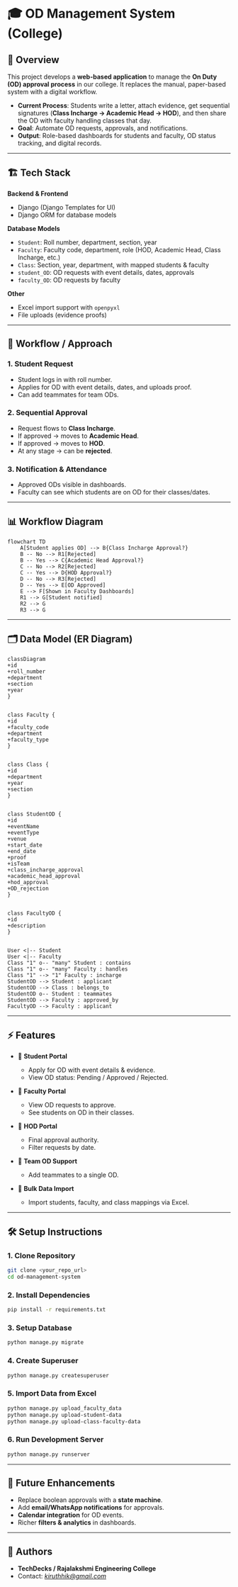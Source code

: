 # 🎓 OD Management System (College)

## 📌 Overview

This project develops a **web-based application** to manage the **On Duty (OD) approval process** in our college. It replaces the manual, paper-based system with a digital workflow.

* **Current Process**: Students write a letter, attach evidence, get sequential signatures (**Class Incharge → Academic Head → HOD**), and then share the OD with faculty handling classes that day.
* **Goal**: Automate OD requests, approvals, and notifications.
* **Output**: Role-based dashboards for students and faculty, OD status tracking, and digital records.

---

## 🏗 Tech Stack

**Backend & Frontend**

* Django (Django Templates for UI)
* Django ORM for database models

**Database Models**

* `Student`: Roll number, department, section, year
* `Faculty`: Faculty code, department, role (HOD, Academic Head, Class Incharge, etc.)
* `Class`: Section, year, department, with mapped students & faculty
* `student_OD`: OD requests with event details, dates, approvals
* `faculty_OD`: OD requests by faculty

**Other**

* Excel import support with `openpyxl`
* File uploads (evidence proofs)

---

## 🔄 Workflow / Approach

### 1. Student Request

* Student logs in with roll number.
* Applies for OD with event details, dates, and uploads proof.
* Can add teammates for team ODs.

### 2. Sequential Approval

* Request flows to **Class Incharge**.
* If approved → moves to **Academic Head**.
* If approved → moves to **HOD**.
* At any stage → can be **rejected**.

### 3. Notification & Attendance

* Approved ODs visible in dashboards.
* Faculty can see which students are on OD for their classes/dates.

---

## 📊 Workflow Diagram

```mermaid
flowchart TD
    A[Student applies OD] --> B{Class Incharge Approval?}
    B -- No --> R1[Rejected]
    B -- Yes --> C{Academic Head Approval?}
    C -- No --> R2[Rejected]
    C -- Yes --> D{HOD Approval?}
    D -- No --> R3[Rejected]
    D -- Yes --> E[OD Approved]
    E --> F[Shown in Faculty Dashboards]
    R1 --> G[Student notified]
    R2 --> G
    R3 --> G
```

---

## 🗂 Data Model (ER Diagram)

```mermaid
classDiagram
+id
+roll_number
+department
+section
+year
}


class Faculty {
+id
+faculty_code
+department
+faculty_type
}


class Class {
+id
+department
+year
+section
}


class StudentOD {
+id
+eventName
+eventType
+venue
+start_date
+end_date
+proof
+isTeam
+class_incharge_approval
+academic_head_approval
+hod_approval
+OD_rejection
}


class FacultyOD {
+id
+description
}


User <|-- Student
User <|-- Faculty
Class "1" o-- "many" Student : contains
Class "1" o-- "many" Faculty : handles
Class "1" --> "1" Faculty : incharge
StudentOD --> Student : applicant
StudentOD --> Class : belongs_to
StudentOD o-- Student : teammates
StudentOD --> Faculty : approved_by
FacultyOD --> Faculty : applicant

```

---

## ⚡ Features

* 📌 **Student Portal**

  * Apply for OD with event details & evidence.
  * View OD status: Pending / Approved / Rejected.
* 📌 **Faculty Portal**

  * View OD requests to approve.
  * See students on OD in their classes.
* 📌 **HOD Portal**

  * Final approval authority.
  * Filter requests by date.
* 📌 **Team OD Support**

  * Add teammates to a single OD.
* 📌 **Bulk Data Import**

  * Import students, faculty, and class mappings via Excel.

---

## 🛠 Setup Instructions

### 1. Clone Repository

```bash
git clone <your_repo_url>
cd od-management-system
```

### 2. Install Dependencies

```bash
pip install -r requirements.txt
```

### 3. Setup Database

```bash
python manage.py migrate
```

### 4. Create Superuser

```bash
python manage.py createsuperuser
```

### 5. Import Data from Excel

```bash
python manage.py upload_faculty_data
python manage.py upload-student-data
python manage.py upload-class-faculty-data
```

### 6. Run Development Server

```bash
python manage.py runserver
```

---

## 🚀 Future Enhancements

* Replace boolean approvals with a **state machine**.
* Add **email/WhatsApp notifications** for approvals.
* **Calendar integration** for OD events.
* Richer **filters & analytics** in dashboards.

---

## 👥 Authors

* **TechDecks / Rajalakshmi Engineering College**
* Contact: *kiruthhik@gmail.com*

